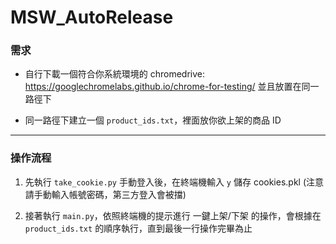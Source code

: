 # MSW_AutoRelease

### 需求
- 自行下載一個符合你系統環境的 chromedrive:
https://googlechromelabs.github.io/chrome-for-testing/
並且放置在同一路徑下

- 同一路徑下建立一個 `product_ids.txt`，裡面放你欲上架的商品 ID


---
### 操作流程
1. 先執行 `take_cookie.py` 手動登入後，在終端機輸入 `y` 儲存 cookies.pkl
(注意請手動輸入帳號密碼，第三方登入會被擋)

2. 接著執行 `main.py`，依照終端機的提示進行 一鍵上架/下架 的操作，會根據在 `product_ids.txt` 的順序執行，直到最後一行操作完畢為止

